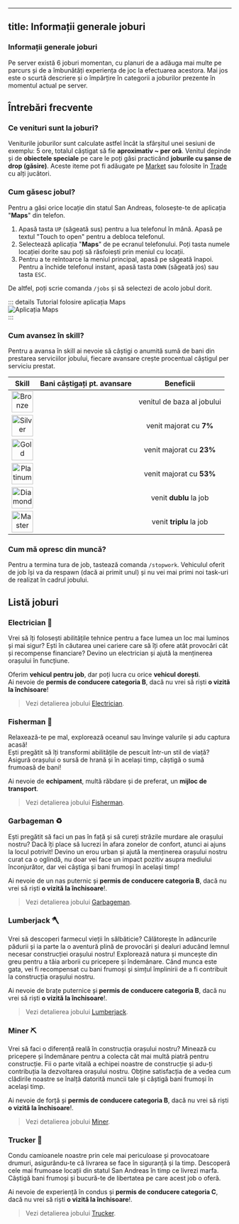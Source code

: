 
---
title: Informații generale joburi
---

### Informații generale joburi
 
Pe server există 6 joburi momentan, cu planuri de a adăuga mai multe pe parcurs și de a îmbunătăți experiența de joc la efectuarea acestora. Mai jos este o scurtă descriere și o împărțire în categorii a joburilor prezente în momentul actual pe server.  

## Întrebări frecvente

### Ce venituri sunt la joburi?

Veniturile joburilor sunt calculate astfel încât la sfârșitul unei sesiuni de exemplu: 5 ore, totalul câștigat să fie **aproximativ ~<Dinero :amount='1700' /> per oră**. Venitul depinde și de **obiectele speciale** pe care le poți găsi practicând **joburile cu șanse de drop (găsire)**. Aceste iteme pot fi adăugate pe [Market](../general/marketplace) sau folosite în [Trade](../general/trade) cu alți jucători.

### Cum găsesc jobul?  

Pentru a găsi orice locație din statul San Andreas, folosește-te de aplicația "**Maps**" din telefon.  
1. Apasă tasta `UP` (săgeată sus) pentru a lua telefonul în mână. Apasă pe textul "Touch to open" pentru a debloca telefonul.  
2. Selectează aplicația "**Maps**" de pe ecranul telefonului. Poți tasta numele locației dorite sau poți să răsfoiești prin meniul cu locații.  
3. Pentru a te reîntoarce la meniul principal, apasă pe săgeată înapoi. Pentru a închide telefonul instant, apasă tasta `DOWN` (săgeată jos) sau tasta `ESC`.  

De altfel, poți scrie comanda `/jobs` și să selectezi de acolo jobul dorit.

::: details Tutorial folosire aplicația Maps  
  <Image src="https://i.imgur.com/JgYepsG.gif" alt="Aplicația Maps" />  
::: 

### Cum avansez în skill?

Pentru a avansa în skill ai nevoie să câștigi o anumită sumă de bani din prestarea serviciilor jobului, fiecare avansare crește procentual câștigul per serviciu prestat.  

| **Skill** | **Bani câștigați pt. avansare** | **Beneficii**
| :-----------: | :-----------: | :-----------: |
| <Image src="https://i.imgur.com/NbQyTpk.png" alt="Bronze" width="48" label="Bronze" /> | <Dinero :amount='0' /> | venitul de baza al jobului |
| <Image src="https://i.imgur.com/RjMVsJ4.png" alt="Silver" width="48" label="Silver" /> | <Dinero :amount='15000' /> | venit majorat cu **7%** |
| <Image src="https://i.imgur.com/AcZaBTu.png" alt="Gold" width="48" label="Gold" /> | <Dinero :amount='75000' /> | venit majorat cu **23%** |
| <Image src="https://i.imgur.com/cKJ7qOm.png" alt="Platinum" width="48" label="Platinum" /> | <Dinero :amount='250000' /> | venit majorat cu **53%** |
| <Image src="https://i.imgur.com/T75C1py.png" alt="Diamond" width="48" label="Diamond" /> | <Dinero :amount='750000' /> | venit **dublu** la job |
| <Image src="https://i.imgur.com/IF7wZwY.png" alt="Master" width="48" label="Master" /> | <Dinero :amount='1500000' /> | venit **triplu** la job |

### Cum mă opresc din muncă?
 
Pentru a termina tura de job, tastează comanda `/stopwork`. Vehiculul oferit de job își va da respawn (dacă ai primit unul) și nu vei mai primi noi task-uri de realizat în cadrul jobului.   

## Listă joburi

### Electrician 🔌

Vrei să îți folosești abilitățile tehnice pentru a face lumea un loc mai luminos și mai sigur? 
Ești în căutarea unei cariere care să îți ofere atât provocări cât și recompense financiare?
Devino un electrician și ajută la menținerea orașului în funcțiune.

Oferim **vehicul pentru job**, dar poți lucra cu orice **vehicul dorești**.  
Ai nevoie de **permis de conducere categoria B**, dacă nu vrei să riști **o vizită la închisoare**!     

> Vezi detalierea jobului [Electrician](./electrician).  

### Fisherman 🎣

Relaxează-te pe mal, explorează oceanul sau învinge valurile și adu captura acasă!  
Ești pregătit să îți transformi abilitățile de pescuit într-un stil de viață? Asigură orașului o sursă de hrană și în același timp, câștigă o sumă frumoasă de bani!

Ai nevoie de **echipament**, multă răbdare și de preferat, un **mijloc de transport**.  

> Vezi detalierea jobului [Fisherman](./fisherman).  

### Garbageman ♻️

Ești pregătit să faci un pas în față și să cureți străzile murdare ale orașului nostru?
Dacă îți place să lucrezi în afara zonelor de confort, atunci ai ajuns la locul potrivit! Devino un erou urban și ajută la menținerea orașului nostru curat ca o oglindă, nu doar vei face un impact pozitiv asupra mediului înconjurător, dar vei câștiga și bani frumoși în același timp!

Ai nevoie de un nas puternic și **permis de conducere categoria B**, dacă nu vrei să riști **o vizită la închisoare**!.  

> Vezi detalierea jobului [Garbageman](./garbageman).  

### Lumberjack 🪓

Vrei să descoperi farmecul vieții în sălbăticie? Călătorește în adâncurile pădurii și ia parte la o aventură plină de provocări și dealuri aducând lemnul necesar construcției orașului nostru! Explorează natura și muncește din greu pentru a tăia arborii cu pricepere și îndemânare. Când munca este gata, vei fi recompensat cu bani frumoși și simțul împlinirii de a fi contribuit la construcția orașului nostru. 

Ai nevoie de brațe puternice și **permis de conducere categoria B**, dacă nu vrei să riști **o vizită la închisoare**!.  

> Vezi detalierea jobului [Lumberjack](./lumberjack).  

### Miner ⛏️

Vrei să faci o diferență reală în construcția orașului nostru? Minează cu pricepere și îndemânare pentru a colecta cât mai multă piatră pentru construcție. Fii o parte vitală a echipei noastre de construcție și adu-ți contribuția la dezvoltarea orașului nostru. Obține satisfacția de a vedea cum clădirile noastre se înalță datorită muncii tale și câștigă bani frumoși în același timp. 

Ai nevoie de forță și **permis de conducere categoria B**, dacă nu vrei să riști **o vizită la închisoare**!. 

> Vezi detalierea jobului [Miner](./miner).  

### Trucker 🚚

Condu camioanele noastre prin cele mai periculoase și provocatoare drumuri, asigurându-te că livrarea se face în siguranță și la timp. Descoperă cele mai frumoase locații din statul San Andreas în timp ce livrezi marfa. Câștigă bani frumoși și bucură-te de libertatea pe care acest job o oferă.

Ai nevoie de experiență în condus și **permis de conducere categoria C**, dacă nu vrei să riști **o vizită la închisoare**!.  

> Vezi detalierea jobului [Trucker](./trucker). 
